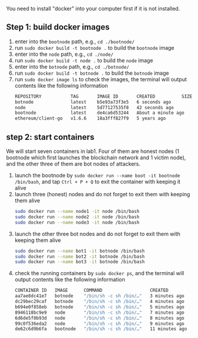 You need to install "docker" into your computer first if it is not installed.

## Step 1: build docker images
1. enter into the `bootnode` path, e.g., `cd ./bootnode/`
2. run `sudo docker build -t bootnode .` to build the `bootnode` image
3. enter into the `node` path, e.g., `cd ./node/`
4. run `sudo docker build -t node .` to build the `node` image
5. enter into the `botnode` path, e.g., `cd ./botnode/`
6. run `sudo docker build -t botnode .` to build the `botnode` image
7. run `sudo docker image ls` to check the images, the terminal will output contents like the following information
   ```sh
   REPOSITORY           TAG       IMAGE ID       CREATED          SIZE
   botnode              latest    b5e93a73f3e5   6 seconds ago        384MB
   node                 latest    5d77127535f8   42 seconds ago       384MB
   bootnode             latest    de4ca6d53244   About a minute ago   384MB
   ethereum/client-go   v1.6.6    18a3fff827f9   5 years ago          384MB
   ```

## step 2: start containers
We will start seven containers in lab1. Four of them are honest nodes (1 bootnode which first launches the blockchain network and 1 victim node), and the other three of them are bot nodes of attackers.
1. launch the bootnode by `sudo docker run --name boot -it bootnode /bin/bash`, and tap `Ctrl + P + Q` to exit the container with keeping it alive
2. launch three (honest) nodes and do not forget to exit them with keeping them alive
   ```sh
   sudo docker run --name node1 -it node /bin/bash
   sudo docker run --name node2 -it node /bin/bash
   sudo docker run --name node3 -it node /bin/bash
   ```
3. launch the other three bot nodes and do not forget to exit them with keeping them alive
   ```sh
   sudo docker run --name bot1 -it botnode /bin/bash
   sudo docker run --name bot2 -it botnode /bin/bash
   sudo docker run --name bot3 -it botnode /bin/bash
   ```
4. check the running containers by `sudo docker ps`, and the terminal will output contents like the following information
   ```sh
   CONTAINER ID   IMAGE      COMMAND                  CREATED          STATUS          PORTS                            NAMES
   aa7ae8dc41e7   botnode    "/bin/sh -c sh /bin/…"   3 minutes ago    Up 3 minutes    8545/tcp, 30303/tcp, 30303/udp   bot3
   dc29bec29caf   botnode    "/bin/sh -c sh /bin/…"   4 minutes ago    Up 4 minutes    8545/tcp, 30303/tcp, 30303/udp   bot2
   b694e0f858eb   botnode    "/bin/sh -c sh /bin/…"   5 minutes ago    Up 5 minutes    8545/tcp, 30303/tcp, 30303/udp   bot1
   8946118bc9e9   node       "/bin/sh -c sh /bin/…"   7 minutes ago    Up 7 minutes    8545/tcp, 30303/tcp, 30303/udp   node3
   6d6de5f0b93d   node       "/bin/sh -c sh /bin/…"   8 minutes ago    Up 8 minutes    8545/tcp, 30303/tcp, 30303/udp   node2
   99c0f536eda2   node       "/bin/sh -c sh /bin/…"   9 minutes ago    Up 9 minutes    8545/tcp, 30303/tcp, 30303/udp   node1
   de62c6d9b6fa   bootnode   "/bin/sh -c sh /bin/…"   11 minutes ago   Up 11 minutes   8545/tcp, 30303/tcp, 30303/udp   boot
   ```
